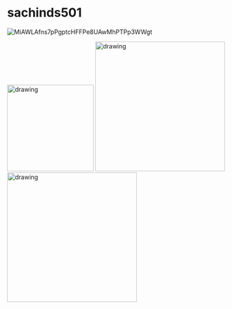 # sachinds501

![MiAWLAfns7pPgptcHFFPe8UAwMhPTPp3WWgt](https://user-images.githubusercontent.com/77486237/164686410-13af56ef-b5f9-47b9-bb61-4603bad78a55.png)


<img src="https://docs.microsoft.com/cs-cz/windows/images/c-logo.png" alt="drawing" width="200"/>                                                     <img src="https://content.techgig.com/photo/84677604/5-reasons-to-use-python-programming-language-for-web-app-development.jpg?237359" alt="drawing" width="300"/>             <img src="https://miro.medium.com/max/1400/1*eL-dHo08RwyLYOl17DNTog.png" alt="drawing" width="300"/>   
